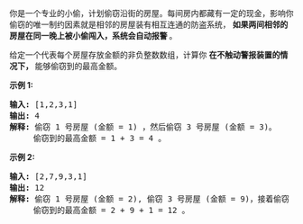 <html>
 <body>
  <p>
   你是一个专业的小偷，计划偷窃沿街的房屋。每间房内都藏有一定的现金，影响你偷窃的唯一制约因素就是相邻的房屋装有相互连通的防盗系统，
   <strong>
    如果两间相邻的房屋在同一晚上被小偷闯入，系统会自动报警
   </strong>
   。
  </p>
  <p>
   给定一个代表每个房屋存放金额的非负整数数组，计算你
   <strong>
    在不触动警报装置的情况下，
   </strong>
   能够偷窃到的最高金额。
  </p>
  <p>
   <strong>
    示例 1:
   </strong>
  </p>
  <pre><strong>输入:</strong> [1,2,3,1]
<strong>输出:</strong> 4
<strong>解释:</strong> 偷窃 1 号房屋 (金额 = 1) ，然后偷窃 3 号房屋 (金额 = 3)。
     偷窃到的最高金额 = 1 + 3 = 4 。</pre>
  <p>
   <strong>
    示例 2:
   </strong>
  </p>
  <pre><strong>输入:</strong> [2,7,9,3,1]
<strong>输出:</strong> 12
<strong>解释:</strong> 偷窃 1 号房屋 (金额 = 2), 偷窃 3 号房屋 (金额 = 9)，接着偷窃 5 号房屋 (金额 = 1)。
     偷窃到的最高金额 = 2 + 9 + 1 = 12 。
</pre>
 </body>
</html>